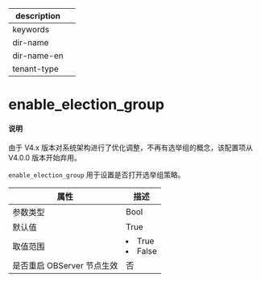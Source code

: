 |description||
|---|---|
|keywords||
|dir-name||
|dir-name-en||
|tenant-type||

# enable_election_group

<main id="notice" type='explain'>
<h4>说明</h4>
<p>由于 V4.x 版本对系统架构进行了优化调整，不再有选举组的概念，该配置项从 V4.0.0 版本开始弃用。</p>
</main>

`enable_election_group` 用于设置是否打开选举组策略。

|        属性        |                                                   描述                                                   |
|------------------|--------------------------------------------------------------------------------------------------------|
| 参数类型             | Bool                                                                                                   |
| 默认值              | True                                                                                                   |
| 取值范围             | </li><li> True   </li><li> False    |
| 是否重启 OBServer 节点生效 | 否                                                                                                      |




